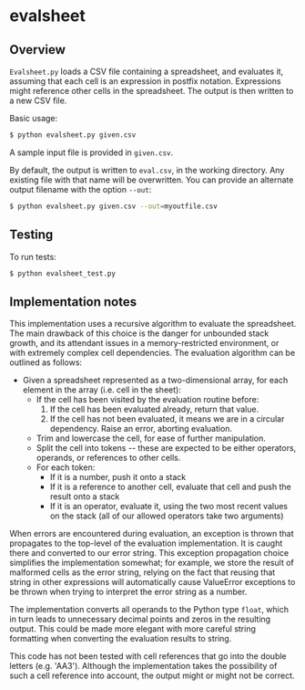 # evalsheet

## Overview
`Evalsheet.py` loads a CSV file containing a spreadsheet, and evaluates it,
assuming that each cell is an expression in postfix notation. Expressions might
reference other cells in the spreadsheet. The output is then written to a new
CSV file.

Basic usage:
```bash
$ python evalsheet.py given.csv
```

A sample input file is provided in `given.csv`.

By default, the output is written to `eval.csv`, in the working directory. Any
existing file with that name will be overwritten. You can provide an alternate
output filename with the option `--out`:
```bash
$ python evalsheet.py given.csv --out=myoutfile.csv
```

## Testing

To run tests:
```bash
$ python evalsheet_test.py
```

## Implementation notes

This implementation uses a recursive algorithm to evaluate the spreadsheet.
The main drawback of this choice is the danger for unbounded stack growth,
and its attendant issues in a memory-restricted environment, or with extremely
complex cell dependencies. The evaluation algorithm can be outlined as follows:
* Given a spreadsheet represented as a two-dimensional array, for each element
  in the array (i.e. cell in the sheet):
  * If the cell has been visited by the evaluation routine before:
    1. If the cell has been evaluated already, return that value.
    2. If the cell has not been evaluated, it means we are in a circular
       dependency. Raise an error, aborting evaluation.
  * Trim and lowercase the cell, for ease of further manipulation.
  * Split the cell into tokens -- these are expected to be either operators,
    operands, or references to other cells.
  * For each token:
    * If it is a number, push it onto a stack
    * If it is a reference to another cell, evaluate that cell and push the
      result onto a stack
    * If it is an operator, evaluate it, using the two most recent values on the
      stack (all of our allowed operators take two arguments)

When errors are encountered during evaluation, an exception is thrown that
propagates to the top-level of the evaluation implementation. It is caught there
and converted to our error string. This exception propagation choice simplifies
the implementation somewhat; for example, we store the result of malformed cells
as the error string, relying on the fact that reusing that string in other
expressions will automatically cause ValueError exceptions to be thrown when
trying to interpret the error string as a number.

The implementation converts all operands to the Python type
`float`, which in turn leads to unnecessary decimal points and zeros in the
resulting output. This could be made more elegant with more careful string
formatting when converting the evaluation results to string.

This code has not been tested with cell references that go into the double letters
(e.g. 'AA3'). Although the implementation takes the possibility of such a cell
reference into account, the output might or might not be correct.
